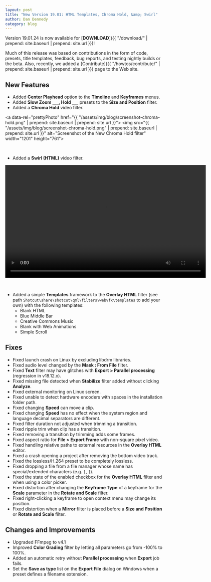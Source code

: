```yaml
---
layout: post
title: "New Version 19.01: HTML Templates, Chroma Hold, &amp; Swirl"
author: Dan Dennedy
category: blog
---
```


Version 19.01.24 is now available for [**DOWNLOAD**]({{ "/download/" | prepend: site.baseurl | prepend: site.url }})!

Much of this release was based on contributions in the form of code, presets,
title templates, feedback, bug reports, and testing nightly builds or the beta.
Also, recently, we added a
[Contribute]({{ "/howtos/contribute/" | prepend: site.baseurl | prepend: site.url }})
page to the Web site.

## New Features

- Added **Center Playhead** option to the **Timeline** and **Keyframes** menus.
- Added **Slow Zoom ___, Hold ___** presets to the **Size and Position** filter.
- Added a **Chroma Hold** video filter.

<a data-rel="prettyPhoto" href="{{ "/assets/img/blog/screenshot-chroma-hold.png" | prepend: site.baseurl | prepend: site.url }}">
<img src="{{ "/assets/img/blog/screenshot-chroma-hold.png" | prepend: site.baseurl | prepend: site.url }}"
alt="Screenshot of the New Chroma Hold filter" width="1201" height="761"></a>

&nbsp;
- Added a **Swirl (HTML)** video filter.

<video width="640" height="360" autoplay="autoplay" loop="loop">
  <source src="{{ "/assets/img/blog/screencast-swirl.mp4" | prepend: site.baseurl | prepend: site.url }}" type="video/mp4">
</video>

&nbsp;
- Added a simple **Templates** framework to the **Overlay HTML** filter (see
  path `Shotcut\share\shotcut\qml\filters\webvfx\templates` to add your own)
  with the following templates:
  - Blank HTML
  - Blue Middle Bar
  - Creative Commons Music
  - Blank with Web Animations
  - Simple Scroll

## Fixes

- Fixed launch crash on Linux by excluding libdrm libraries.
- Fixed audio level changed by the **Mask : From File** filter.
- Fixed **Text** filter may have glitches with **Export > Parallel processing**
  (regression in v18.12.x).
- Fixed missing file detected when **Stabilize** filter added without clicking
  **Analyze**.
- Fixed external monitoring on Linux screen.
- Fixed unable to detect hardware encoders with spaces in the installation
  folder path.
- Fixed changing **Speed** can move a clip.
- Fixed changing **Speed** has no effect when the system region and language
  decimal separators are different.
- Fixed filter duration not adjusted when trimming a transition.
- Fixed ripple trim when clip has a transition.
- Fixed removing a transition by trimming adds some frames.
- Fixed aspect ratio for **File > Export Frame** with non-square pixel video.
- Fixed handling relative paths to external resources in the **Overlay HTML**
  editor.
- Fixed a crash opening a project after removing the bottom video track.
- Fixed the lossless/H.264 preset to be completely lossless.
- Fixed dropping a file from a file manager whose name has special/extended
  characters (e.g. `[`, `]`).
- Fixed the state of the enabled checkbox for the **Overlay HTML** filter and
  when using a color picker.
- Fixed distortion after changing the **Keyframe Type** of a keyframe for the
  **Scale** parameter in the **Rotate and Scale** filter.
- Fixed right-clicking a keyframe to open context menu may change its position.
- Fixed distortion when a **Mirror** filter is placed before a **Size and
  Position** or **Rotate and Scale** filter.

## Changes and Improvements

- Upgraded FFmpeg to v4.1
- Improved **Color Grading** filter by letting all parameters go from -100% to 100%.
- Added an automatic retry without **Parallel processing** when **Export** job fails.
- Set the **Save as type** list on the **Export File** dialog on Windows when a
  preset defines a filename extension.
